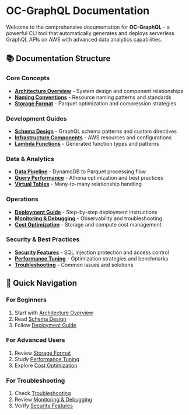 # OC-GraphQL Documentation

Welcome to the comprehensive documentation for **OC-GraphQL** - a powerful CLI tool that automatically generates and deploys serverless GraphQL APIs on AWS with advanced data analytics capabilities.

## 📚 Documentation Structure

### Core Concepts

- **[Architecture Overview](./architecture.md)** - System design and component relationships
- **[Naming Conventions](./naming-conventions.md)** - Resource naming patterns and standards
- **[Storage Format](./storage-format.md)** - Parquet optimization and compression strategies

### Development Guides

- **[Schema Design](./schema-design.md)** - GraphQL schema patterns and custom directives
- **[Infrastructure Components](./infrastructure.md)** - AWS resources and configurations
- **[Lambda Functions](./lambda-functions.md)** - Generated function types and patterns

### Data & Analytics

- **[Data Pipeline](./data-pipeline.md)** - DynamoDB to Parquet processing flow
- **[Query Performance](./query-performance.md)** - Athena optimization and best practices
- **[Virtual Tables](./virtual-tables.md)** - Many-to-many relationship handling

### Operations

- **[Deployment Guide](./deployment.md)** - Step-by-step deployment instructions
- **[Monitoring & Debugging](./monitoring.md)** - Observability and troubleshooting
- **[Cost Optimization](./cost-optimization.md)** - Storage and compute cost management

### Security & Best Practices

- **[Security Features](./security.md)** - SQL injection protection and access control
- **[Performance Tuning](./performance.md)** - Optimization strategies and benchmarks
- **[Troubleshooting](./troubleshooting.md)** - Common issues and solutions

## 🚀 Quick Navigation

### For Beginners

1. Start with [Architecture Overview](./architecture.md)
2. Read [Schema Design](./schema-design.md)
3. Follow [Deployment Guide](./deployment.md)

### For Advanced Users

1. Review [Storage Format](./storage-format.md)
2. Study [Performance Tuning](./performance.md)
3. Explore [Cost Optimization](./cost-optimization.md)

### For Troubleshooting

1. Check [Troubleshooting](./troubleshooting.md)
2. Review [Monitoring & Debugging](./monitoring.md)
3. Verify [Security Features](./security.md)
